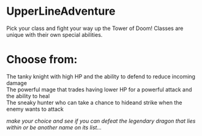 # UpperLineAdventure

Pick your class and fight your way up the Tower of Doom! Classes are unique with their own special abilities.

# Choose from: 
The tanky knight with high HP and the ability to defend to reduce incoming damage<br/> 
The powerful mage that trades having lower HP for a powerful attack and the ability to heal<br/>
The sneaky hunter who can take a chance to hideand strike when the enemy wants to attack <br/>

*make your choice and see if you can defeat the legendary dragon that lies within or be another name on its list...*
